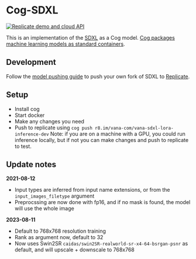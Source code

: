 # Cog-SDXL

[![Replicate demo and cloud API](https://replicate.com/stability-ai/sdxl/badge)](https://replicate.com/stability-ai/sdxl)

This is an implementation of the [SDXL](https://github.com/Stability-AI/generative-models) as a Cog model. [Cog packages machine learning models as standard containers](https://github.com/replicate/cog).

## Development

Follow the [model pushing guide](https://replicate.com/docs/guides/push-a-model) to push your own fork of SDXL to [Replicate](https://replicate.com).

## Setup

- Install cog
- Start docker
- Make any changes you need
- Push to replicate using `cog push r8.im/vana-com/vana-sdxl-lora-inference-dev`
Note: if you are on a machine with a GPU, you could run inference locally, but if not you can make changes and push to replicate to test. 

## Update notes

**2021-08-12**
* Input types are inferred from input name extensions, or from the `input_images_filetype` argument
* Preprocssing are now done with fp16, and if no mask is found, the model will use the whole image

**2023-08-11**
* Default to 768x768 resolution training
* Rank as argument now, default to 32
* Now uses Swin2SR `caidas/swin2SR-realworld-sr-x4-64-bsrgan-psnr` as default, and will upscale + downscale to 768x768
